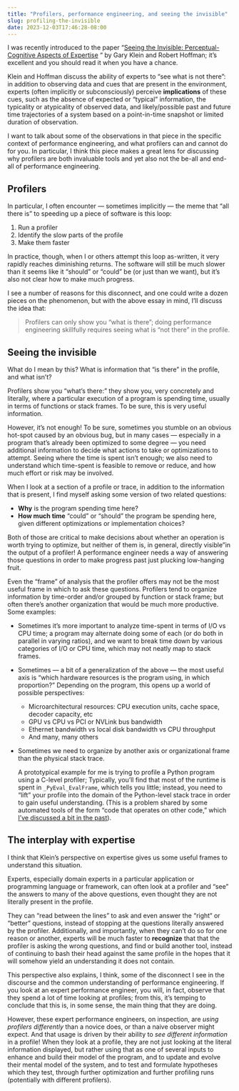 ```yaml
---
title: "Profilers, performance engineering, and seeing the invisible"
slug: profiling-the-invisible
date: 2023-12-03T17:46:28-08:00
---
```

I was recently introduced to the paper “[Seeing the Invisible: Perceptual-Cognitive Aspects of Expertise](https://cmapspublic3.ihmc.us/rid=1G9NSY15K-N7MJMZ-LC5/SeeingTheInvisible.pdf) “ by Gary Klein and Robert Hoffman; it’s excellent and you should read it when you have a chance.

Klein and Hoffman discuss the ability of experts to “see what is not there”: in addition to observing data and cues that are present in the environment, experts (often implicitly or subconsciously) perceive **implications** of these cues, such as the absence of expected or “typical” information, the typicality or atypicality of observed data, and likely/possible past and future time trajectories of a system based on a point-in-time snapshot or limited duration of observation.

I want to talk about some of the observations in that piece in the specific context of performance engineering, and what profilers can and cannot do for you. In particular, I think this piece makes a great lens for discussing why profilers are both invaluable tools and yet also not the be-all and end-all of performance engineering.


## Profilers

In particular, I often encounter — sometimes implicitly — the meme that “all there is” to speeding up a piece of software is this loop:

1. Run a profiler
2. Identify the slow parts of the profile
3. Make them faster

In practice, though, when I or others attempt this loop as-written, it very rapidly reaches diminishing returns. The software will still be much slower than it seems like it “should” or “could” be (or just than we want), but it’s also not clear how to make much progress.

I see a number of reasons for this disconnect, and one could write a dozen pieces on the phenomenon, but with the above essay in mind, I’ll discuss the idea that:


> Profilers can only show you “what is there”; doing performance engineering skillfully requires seeing what is “not there” in the profile.


## Seeing the invisible

What do I mean by this? What is information that “is there” in the profile, and what isn’t?

Profilers show you “what’s there:” they show you, very concretely and literally, where a particular execution of a program is spending time, usually in terms of functions or stack frames. To be sure, this is very useful information.

However, it’s not enough! To be sure, sometimes you stumble on an obvious hot-spot caused by an obvious bug, but in many cases — especially in a program that’s already been optimized to some degree — you need additional information to decide what actions to take or optimizations to attempt. Seeing where the time is spent isn’t enough; we also need to understand which time-spent is feasible to remove or reduce, and how much effort or risk may be involved.

When I look at a section of a profile or trace, in addition to the information that is present, I find myself asking some version of two related questions:

- **Why** is the program spending time here?
- **How much time** “could” or “should” the program be spending here, given different optimizations or implementation choices?

Both of those are critical to make decisions about whether an operation is worth trying to optimize, but neither of them is, in general, directly visible”in the output of a profiler! A performance engineer needs a way of answering those questions in order to make progress past just plucking low-hanging fruit.

Even the “frame” of analysis that the profiler offers may not be the most useful frame in which to ask these questions. Profilers tend to organize information by time-order and/or grouped by function or stack frame; but often there’s another organization that would be much more productive. Some examples:

- Sometimes it’s more important to analyze time-spent in terms of I/O vs CPU time; a program may alternate doing some of each (or do both in parallel in varying ratios), and we want to break time down by various categories of I/O or CPU time, which may not neatly map to stack frames.
- Sometimes — a bit of a generalization of the above — the most useful axis is “which hardware resources is the program using, in which proportion?” Depending on the program, this opens up a world of possible perspectives:
    - Microarchitectural resources: CPU execution units, cache space, decoder capacity, etc
    - GPU vs CPU vs PCI or NVLink bus bandwidth
    - Ethernet bandwidth vs local disk bandwidth vs CPU throughput
    - And many, many others
- Sometimes we need to organize by another axis or organizational frame than the physical stack trace.


    A prototypical example for me is trying to profile a Python program using a C-level profiler; Typically, you’ll find that most of the runtime is spent in `_PyEval_EvalFrame`, which tells you little; instead, you need to “lift” your profile into the domain of the Python-level stack trace in order to gain useful understanding. (This is a problem shared by some automated tools of the form “code that operates on other code,” which [I’ve discussed a bit in the past](https://buttondown.email/nelhage/archive/tracing-jits-and-coverage-guided-fuzzers/)).


## The interplay with expertise

I think that Klein’s perspective on expertise gives us some useful frames to understand this situation.

Experts, especially domain experts in a particular application or programming language or framework, can often look at a profiler and “see” the answers to many of the above questions, even thought they are not literally present in the profile.

They can “read between the lines” to ask and even answer the “right“ or “better” questions, instead of stopping at the questions literally answered by the profiler. Additionally, and importantly, when they can’t do so for one reason or another, experts will be much faster to **recognize** that that the profiler is asking the wrong questions, and find or build another tool, instead of continuing to bash their head against the same profile in the hopes that it will somehow yield an understanding it does not contain.

This perspective also explains, I think, some of the disconnect I see in the discourse and the common understanding of performance engineering. If you look at an expert performance engineer, you will, in fact, observe that they spend a lot of time looking at profiles; from this, it’s temping to conclude that this is, in some sense, the main thing that they are doing.

However, these expert performance engineers, on inspection, are *using profilers differently* than a novice does, or than a naive observer might expect. And that usage is driven by their ability to *see different information* in a profile! When they look at a profile, they are not just looking at the literal information displayed, but rather using that as one of several inputs to enhance and build their model of the program, and to update and evolve their mental model of the system, and to test and formulate hypotheses which they test,  through further optimization and further profiling runs (potentially with different profilers).
